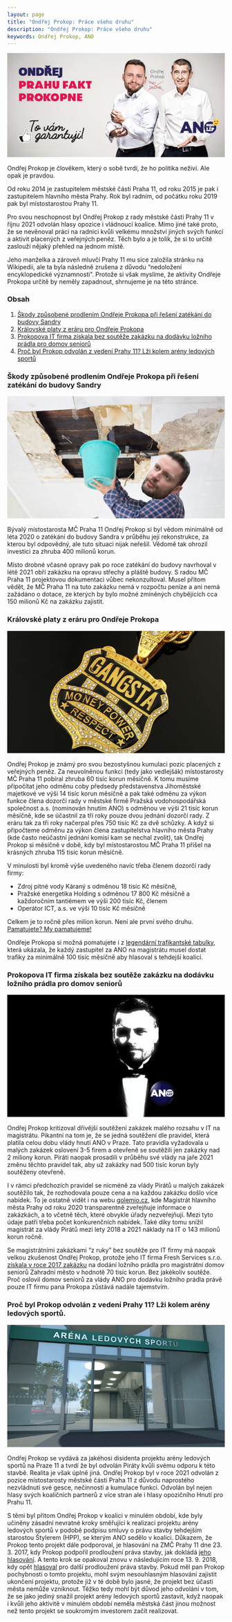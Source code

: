 ```yaml
---
layout: page
title: "Ondřej Prokop: Práce všeho druhu"
description: "Ondřej Prokop: Práce všeho druhu"
keywords: Ondřej Prokop, ANO
---
```


![Ondřej Prahu fakt Prokopne](/assets/img/prokop/billboard.jpg "Ondřej Prahu fakt Prokopne")

Ondřej Prokop je člověkem, který o sobě tvrdí, že ho politika neživí. Ale opak je pravdou.

Od roku 2014 je zastupitelem městské části Praha 11, od roku 2015 je pak i zastupitelem hlavního města Prahy. Rok byl radním, od počátku roku 2019 pak byl místostarostou Prahy 11. 

Pro svou neschopnost byl Ondřej Prokop z rady městské části Prahy 11 v říjnu 2021 odvolán hlasy opozice i vládnoucí koalice. Mimo jiné také proto, že se nevěnoval práci na radnici kvůli velkému množství jiných svých funkcí a aktivit placených z veřejných peněz. Těch bylo a je tolik, že si to určitě zaslouží nějaký přehled na jednom místě.
 
Jeho manželka a zároveň mluvčí Prahy 11 mu sice založila stránku na Wikipedii, ale ta byla následně zrušena z důvodu “nedoložení encyklopedické významnosti”. Protože si však myslíme, že aktivity Ondřeje Prokopa určitě by neměly zapadnout, shrnujeme je na této stránce.

### Obsah

1. [Škody způsobené prodlením Ondřeje Prokopa při řešení zatékání do budovy Sandry](/prokop/#1)
2. [Královské platy z eráru pro Ondřeje Prokopa](/prokop/#2)
3. [Prokopova IT firma získala bez soutěže zakázku na dodávku ložního prádla pro domov seniorů](/prokop/#3)
4. [Proč byl Prokop odvolán z vedení Prahy 11? Lži kolem arény ledových sportů](/prokop/#4)


### <a name="1"></a> Škody způsobené prodlením Ondřeje Prokopa při řešení zatékání do budovy Sandry

![Pomůže kbelík?](/assets/img/prokop/sandra.jpg "Pomůže kbelík?")

Bývalý místostarosta MČ Praha 11 Ondřej Prokop si byl vědom minimálně od léta 2020 o zatékání do budovy Sandra v průběhu její rekonstrukce, za kterou byl odpovědný, ale tuto situaci nijak neřešil. Vědomě tak ohrozil investici za zhruba 400 milionů korun.

Místo drobné včasné opravy pak po roce zatékání do budovy navrhoval v létě 2021 obří zakázku na opravu střechy a pláště budovy. S radou MČ Praha 11 projektovou dokumentaci vůbec nekonzultoval. Musel přitom vědět, že MČ Praha 11 na tuto zakázku nemá v rozpočtu peníze a ani nemá zažádáno o dotace, ze kterých by bylo možné zmíněných chybějících cca 150 milionů Kč na zakázku zajistit.

### <a name="2"></a>Královské platy z eráru pro Ondřeje Prokopa

![Money Power!](/assets/img/prokop/gangsta.jpg "Money Power!")

Ondřej Prokop je známý pro svou bezostyšnou kumulaci pozic placených z veřejných peněz. Za neuvolněnou funkci (tedy jako vedlejšák) místostarosty MČ Praha 11 pobíral zhruba 60 tisíc korun měsíčně. K tomu musíme připočítat jeho odměnu coby předsedy představenstva Jihoměstské majetkové ve výši 14 tisíc korun měsíčně a pak také odměnu za výkon funkce člena dozorčí rady v městské firmě Pražská vodohospodářská společnost a.s. (nominován hnutím ANO) s odměnou ve výši 21 tisíc korun měsíčně, kde se účastnil za tři roky pouze dvou jednání dozorčí rady. Z eráru tak za tři roky načerpal přes 750 tisíc Kč za dvě schůzky. A když si připočteme odměnu za výkon člena zastupitelstva hlavního města Prahy (kde často neúčastní jednání komisí kam se nechal zvolit), tak Ondřej Prokop si měsíčně v době, kdy byl místostarostou MČ Praha 11 přišel na krásných zhruba 115 tisíc korun měsíčně.

V minulosti byl kromě výše uvedeného navíc třeba členem dozorčí rady firmy:
* Zdroj pitné vody Káraný s odměnou 18 tisíc Kč měsíčně, 
* Pražské energetika Holding s odměnou 17 800 Kč měsíčně a každoročním tantiémem ve výši 200 tisíc Kč, členem 
* Operátor ICT, a.s. ve výši 10 tisíc Kč měsíčně

Celkem je to ročně přes milion korun. Není ale první svého druhu. [Pamatujete? My pamatujeme!](https://prazsky.denik.cz/zpravy_region/zastupitelka-hasova-si-v-pre-vydelala-1-2-mil-kritizuji-pirati-20160721.html)

Ondřeje Prokopa si možná pomatujete i z [legendární trafikantské tabulky](https://zpravy.aktualne.cz/domaci/prazsti-zastupitele-za-ano-si-rozdelovali-lukrativni-funkce/r~14f83a08cecb11e7be860cc47ab5f122/), která ukázala, že každý zastupitel za ANO na magistrátu musel dostat trafiky za minimálně 100 tisíc měsíčně aby hlasoval s tehdejší koalicí.

### <a name="3"></a>Prokopova IT firma získala bez soutěže zakázku na dodávku ložního prádla pro domov seniorů

![Dostal dům seniorů nabídku, kterou nemohl odmítnout?](/assets/img/prokop/don.jpg "Dostal dům seniorů nabídku, kterou nemohl odmítnout?")

Ondřej Prokop kritizoval dřívější soutěžení zakázek malého rozsahu v IT na magistrátu. Pikantní na tom je, že se jedná soutěžení dle pravidel, která platila celou dobu vlády hnutí ANO v Praze. Tato pravidla vyžadovala u malých zakázek oslovení 3-5 firem a otevřeně se soutěžili jen zakázky nad 2 miliony korun. Piráti naopak prosadili v průběhu své vlády na jaře 2021 změnu těchto pravidel tak, aby už zakázky nad 500 tisíc korun byly soutěženy otevřeně.

I v rámci předchozích pravidel se nicméně za vlády Pirátů u malých zakázek soutěžilo tak, že rozhodovala pouze cena a na každou zakázku došlo více nabídek. To je ostatně vidět i na webu [golemio.cz](golemio.cz), kde Magistrát hlavního města Prahy od roku 2020 transparentně zveřejňuje informace o zakázkách, a to včetně těch, které obvykle úřady nezveřejňují. Mezi tyto údaje patří třeba počet konkurenčních nabídek. Také díky tomu snížil magistrát za vlády Pirátů mezi lety 2018 a 2021 náklady na IT o 143 milionů korun ročně.

Se magistrátními zakázkami “z ruky” bez soutěže pro IT firmy má naopak velkou zkušenost Ondřej Prokop, protože jeho IT firma Fresh Services s.r.o. [získala v roce 2017 zakázku](https://www.hlidacstatu.cz/Detail/1604110?qs=ico%3A28180208) na dodání ložního prádla pro magistrátní domov seniorů Zahradní město v hodnotě 70 tisíc korun. Bez jakékoliv soutěže. Proč oslovil domov seniorů za vlády ANO pro dodávku ložního prádla právě pouze IT firmu pana Prokopa zůstává nadále tajemstvím.

### <a name="4"></a>Proč byl Prokop odvolán z vedení Prahy 11? Lži kolem arény ledových sportů.

![Aréna ledových sportů](/assets/img/prokop/als.jpg "Aréna ledových sportů")

Ondřej Prokop se vydává za jakéhosi disidenta projektu arény ledových sportů na Praze 11 a tvrdí že byl odvolán Piráty kvůli svému odporu k této stavbě. Realita je však úplně jiná. Ondřej Prokop byl v roce 2021 odvolán z pozice místostarosty městské části Praha 11 z důvodu naprostého nezvládnutí své gesce, nečinnosti a kumulace funkcí. Odvolán byl nejen hlasy svých koaličních partnerů z více stran ale i hlasy opozičního Hnutí pro Prahu 11. 

S těmi byl přitom Ondřej Prokop v koalici v minulém období, kde byly učiněny zásadní nevratné kroky směřující k realizaci projektu arény ledových sportů v podobě podpisu smluvy o právu stavby tehdejším starostou Štylerem (HPP), se kterým ANO sedělo v koalici. Důkazem, že Prokop tento projekt dále podporoval, je hlasování na ZMČ Prahy 11 dne 23. 3. 2017, kdy Prokop podpořil prodloužení práva stavby, jak dokládá [jeho hlasování](https://www.praha11.cz/redakce/index.php?lanG=cs&clanek=6504&slozka=12&as4uOriginalDomain=www.praha11.cz&as4u_protocol=https&ConfirmCookie=confirm&_gid=GA1.2.716876048.1639550485&bod=1644858). A tento krok se opakoval znovu v následujícím roce 13. 9. 2018, kdy opět [hlasoval](https://www.praha11.cz/redakce/index.php?lanG=cs&clanek=6504&slozka=12&as4uOriginalDomain=www.praha11.cz&as4u_protocol=https&ConfirmCookie=confirm&_gid=GA1.2.716876048.1639550485&bod=2138769) pro další prodloužení práva stavby. Pokud měl pan Prokop pochybnosti o tomto projektu, mohl svým nesouhlasným hlasování zajistit ukončení projektu, protože již v té době bylo jasné, že projekt bez účasti města nemůže vzniknout. Těžko tedy mohl být důvod jeho odvolání v tom, že se jako jediný snažil projekt arény ledových sportů zastavit, když naopak i kvůli jeho aktivitě v minulém období neměla městská část jinou možnost než tento projekt se soukromým investorem začít realizovat.

